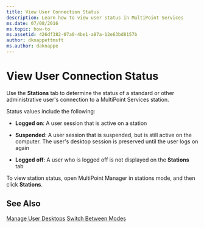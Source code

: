 ```yaml
---
title: View User Connection Status
description: Learn how to view user status in MultiPoint Services
ms.date: 07/08/2016
ms.topic: how-to
ms.assetid: 426df382-07a0-4be1-a87a-12e63bd8157b
author: dknappettmsft
ms.author: daknappe
---
```

# View User Connection Status
Use the **Stations** tab to determine the status of a standard or other administrative user's connection to a MultiPoint Services station.

Status values include the following:

-   **Logged on**: A user session that is active on a station

-   **Suspended**: A user session that is suspended, but is still active on the computer. The user's desktop session is preserved until the user logs on again

-   **Logged off**: A user who is logged off is not displayed on the **Stations** tab

To view station status, open MultiPoint Manager in stations mode, and then click **Stations**.

## See Also
[Manage User Desktops](manage-user-desktops-using-multipoint-dashboard.md)
[Switch Between Modes](Switch-Between-Modes.md)
